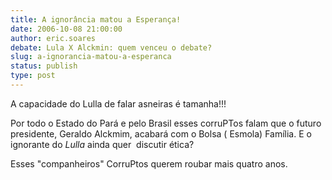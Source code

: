 ```yaml
---
title: A ignorância matou a Esperança!
date: 2006-10-08 21:00:00
author: eric.soares
debate: Lula X Alckmin: quem venceu o debate?
slug: a-ignorancia-matou-a-esperanca
status: publish 
type: post
---
```


A capacidade do Lulla de falar asneiras é tamanha!!!


Por todo o Estado do Pará e pelo Brasil esses corruPTos falam que o futuro presidente, Geraldo Alckmim, acabará com o Bolsa ( Esmola) Família. E o ignorante do *Lulla* ainda quer  discutir ética?


Esses "companheiros" CorruPtos querem roubar mais quatro anos.


 



